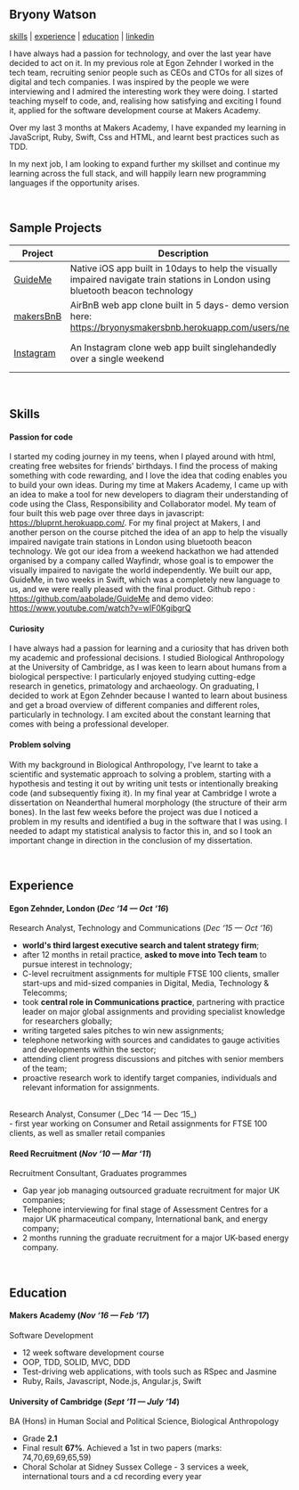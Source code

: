
## Bryony Watson


[skills](#skills) | [experience](#experience) | [education](#education) | [linkedin](https://uk.linkedin.com/in/bryony-watson)

I have always had a passion for technology, and over the last year have decided to act on it. In my previous role at Egon Zehnder I worked in the tech team, recruiting senior people such as CEOs and CTOs for all sizes of digital and tech companies. I was inspired by the people we were interviewing and I admired the interesting work they were doing. I started teaching myself to code, and, realising how satisfying and exciting I found it, applied for the software development course at Makers Academy.

Over my last 3 months at Makers Academy, I have expanded my learning in JavaScript, Ruby, Swift, Css and HTML, and learnt best practices such as TDD.

In my next job, I am looking to expand further my skillset and continue my learning across the full stack, and will happily learn new programming languages if the opportunity arises.

&nbsp;
## Sample Projects

Project | Description | Technologies | Testing
--- | --- | --- | ---
[GuideMe](https://github.com/bryonywatson1/GuideMe) | Native iOS app built in 10days to help the visually impaired navigate train stations in London using bluetooth beacon technology | Swift | XCTest
[makersBnB](https://github.com/bryonywatson1/makersbnb) | AirBnB web app clone built in 5 days- demo version here: https://bryonysmakersbnb.herokuapp.com/users/new | Ruby, Sinatra, PostgreSQL | RSpec, Capybara
[Instagram](https://github.com/bryonywatson1/instagram-challenge) | An Instagram clone web app built singlehandedly over a single weekend | Ruby on Rails, PostgreSQL | Rspec, Capybara

&nbsp;
## Skills

#### Passion for code
I started my coding journey in my teens, when I played around with html, creating free websites for friends' birthdays. I find the process of making something with code rewarding, and I love the idea that coding enables you to build your own ideas. During my time at Makers Academy, I came up with an idea to make a tool for new developers to diagram their understanding of code using the Class, Responsibility and Collaborator model. My team of four built this web page over three days in javascript: https://bluprnt.herokuapp.com/. For my final project at Makers, I and another person on the course pitched the idea of an app to help the visually impaired navigate train stations in London using bluetooth beacon technology. We got our idea from a weekend hackathon we had attended organised by a company called Wayfindr, whose goal is to empower the visually impaired to navigate the world independently. We built our app, GuideMe, in two weeks in Swift, which was a completely new language to us, and we were really pleased with the final product. Github repo : https://github.com/aabolade/GuideMe and demo video: https://www.youtube.com/watch?v=wIF0KgibgrQ

#### Curiosity
I have always had a passion for learning and a curiosity that has driven both my academic and professional decisions. I studied Biological Anthropology at the University of Cambridge, as I was keen to learn about humans from a biological perspective: I particularly enjoyed studying cutting-edge research in genetics, primatology and archaeology. On graduating, I decided to work at Egon Zehnder because I wanted to learn about business and get a broad overview of different companies and different roles, particularly in technology. I am excited about the constant learning that comes with being a professional developer.

#### Problem solving
With my background in Biological Anthropology, I've learnt to take a scientific and systematic approach to solving a problem, starting with a hypothesis and testing it out by writing unit tests or intentionally breaking code (and subsequently fixing it). In my final year at Cambridge I wrote a dissertation on Neanderthal humeral morphology (the structure of their arm bones). In the last few weeks before the project was due I noticed a problem in my results and identified a bug in the software that I was using. I needed to adapt my statistical analysis to factor this in, and so I took an important change in direction in the conclusion of my dissertation.

&nbsp;
## Experience

#### Egon Zehnder, London (_Dec ‘14 — Oct ‘16_)
Research Analyst, Technology and Communications (_Dec ‘15 — Oct ‘16_)
<br>
- **world's third largest executive search and talent strategy firm**;
- after 12 months in retail practice, **asked to move into Tech team** to pursue interest in technology;
- C-level recruitment assignments for multiple FTSE 100 clients, smaller start-ups and mid-sized companies in Digital, Media, Technology & Telecomms;
- took **central role in Communications practice**, partnering with practice leader on major global assignments and providing specialist knowledge for researchers globally;
- writing targeted sales pitches to win new assignments;
- telephone networking with sources and candidates to gauge activities and developments within the sector;
- attending client progress discussions and pitches with senior members of the team;
- proactive research work to identify target companies, individuals and relevant information for assignments.

<br>
Research Analyst, Consumer (_Dec ‘14 — Dec ‘15_)
<br>
- first year working on Consumer and Retail assignments for FTSE 100 clients, as well as smaller retail companies



#### Reed Recruitment (_Nov ‘10 — Mar ‘11_)
Recruitment Consultant, Graduates programmes
 <br>

- Gap year job managing outsourced graduate recruitment for major UK companies;
- Telephone interviewing for final stage of Assessment Centres for a major UK pharmaceutical company, International bank, and energy company;
- 2 months running the graduate recruitment for a major UK-based energy company.

&nbsp;
## Education

#### Makers Academy (_Nov ‘16 — Feb ‘17_)
Software Development
<br>
- 12 week software development course
- OOP, TDD, SOLID, MVC, DDD
- Test-driving web applications, with tools such as RSpec and Jasmine
- Ruby, Rails, Javascript, Node.js, Angular.js, Swift


#### University of Cambridge (_Sept ‘11 — July ‘14_)
BA (Hons) in Human Social and Political Science, Biological Anthropology
<br>
- Grade **2.1**
- Final result **67%**. Achieved a 1st in two papers (marks: 74,70,69,69,65,59)
- Choral Scholar at Sidney Sussex College - 3 services a week, international tours and a cd recording every year
